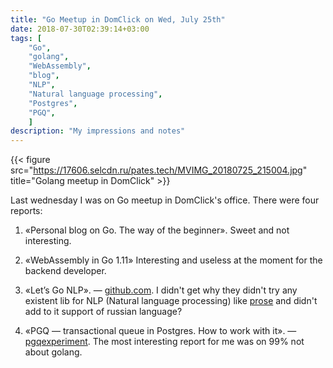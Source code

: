 ```yaml
---
title: "Go Meetup in DomClick on Wed, July 25th"
date: 2018-07-30T02:39:14+03:00
tags: [
    "Go",
    "golang",
    "WebAssembly",
    "blog",
    "NLP",
    "Natural language processing",
    "Postgres",
    "PGQ",
    ]
description: "My impressions and notes"
---
```


{{< figure src="https://17606.selcdn.ru/pates.tech/MVIMG_20180725_215004.jpg" title="Golang meetup in DomClick" >}}

<!--more-->
Last wednesday I was on Go meetup in DomClick's office. There were four reports:

1. &laquo;Personal blog on Go. The way of the beginner&raquo;. Sweet and not interesting.

2. &laquo;WebAssembly in Go 1.11&raquo; Interesting and useless at the moment for the backend developer.

3. &laquo;Let’s Go NLP&raquo;. &mdash; [github.com](https://github.com/SchadkoAO/golang-moscow-nlp). I didn't get why they didn't try any existent lib for NLP (Natural language processing) like [prose](https://github.com/jdkato/prose) and didn't add to it support of russian language?

4. &laquo;PGQ — transactional queue in Postgres. How to work with it&raquo;. &mdash; [pgqexperiment](https://github.com/furdarius/pgqexperiment). The most interesting report for me was on 99% not about golang.
